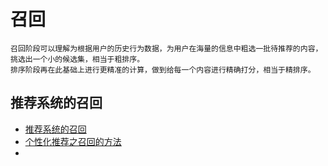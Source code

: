# 召回
```
召回阶段可以理解为根据用户的历史行为数据，为用户在海量的信息中粗选一批待推荐的内容，挑选出一个小的候选集，相当于粗排序。
排序阶段再在此基础上进行更精准的计算，做到给每一个内容进行精确打分，相当于精排序。
```
## 推荐系统的召回
- [推荐系统的召回](https://blog.csdn.net/jxq0816/article/details/82151302)
- [个性化推荐之召回的方法](https://blog.csdn.net/sensorsdata/article/details/88822038)
- []()